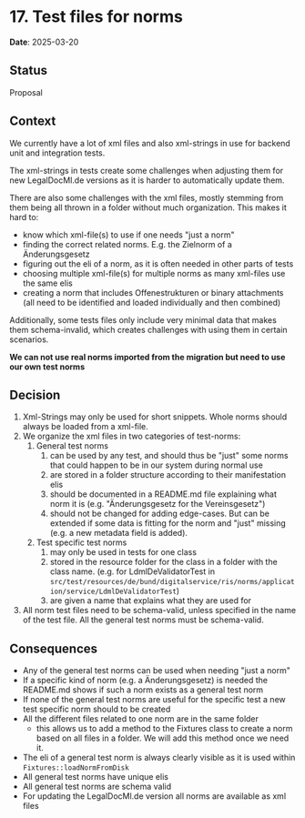 # 17. Test files for norms

**Date**: 2025-03-20

## Status

Proposal

## Context

We currently have a lot of xml files and also xml-strings in use for backend unit and integration tests.

The xml-strings in tests create some challenges when adjusting them for new LegalDocMl.de versions as it is harder to automatically update them.

There are also some challenges with the xml files, mostly stemming from them being all thrown in a folder without much organization. This makes it hard to:
* know which xml-file(s) to use if one needs "just a norm"
* finding the correct related norms. E.g. the Zielnorm of a Änderungsgesetz
* figuring out the eli of a norm, as it is often needed in other parts of tests
* choosing multiple xml-file(s) for multiple norms as many xml-files use the same elis
* creating a norm that includes Offenestrukturen or binary attachments (all need to be identified and loaded individually and then combined)

Additionally, some tests files only include very minimal data that makes them schema-invalid, which creates challenges with using them in certain scenarios.

**We can not use real norms imported from the migration but need to use our own test norms**

## Decision

1. Xml-Strings may only be used for short snippets. Whole norms should always be loaded from a xml-file.
2. We organize the xml files in two categories of test-norms:
   1. General test norms
      1. can be used by any test, and should thus be "just" some norms that could happen to be in our system during normal use
      2. are stored in a folder structure according to their manifestation elis
      3. should be documented in a README.md file explaining what norm it is (e.g. "Änderungsgesetz for the Vereinsgesetz")
      4. should not be changed for adding edge-cases. But can be extended if some data is fitting for the norm and "just" missing (e.g. a new metadata field is added).
   2. Test specific test norms
      1. may only be used in tests for one class
      2. stored in the resource folder for the class in a folder with the class name. (e.g. for LdmlDeValidatorTest in `src/test/resources/de/bund/digitalservice/ris/norms/application/service/LdmlDeValidatorTest`)
      3. are given a name that explains what they are used for
3. All norm test files need to be schema-valid, unless specified in the name of the test file. All the general test norms must be schema-valid.

## Consequences

- Any of the general test norms can be used when needing "just a norm"
- If a specific kind of norm (e.g. a Änderungsgesetz) is needed the README.md shows if such a norm exists as a general test norm
- If none of the general test norms are useful for the specific test a new test specific norm should to be created
- All the different files related to one norm are in the same folder
  - this allows us to add a method to the Fixtures class to create a norm based on all files in a folder. We will add this method once we need it.
- The eli of a general test norm is always clearly visible as it is used within `Fixtures::loadNormFromDisk`
- All general test norms have unique elis
- All general test norms are schema valid
- For updating the LegalDocMl.de version all norms are available as xml files

